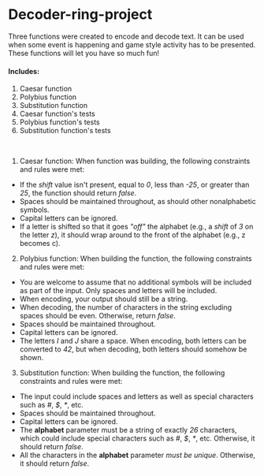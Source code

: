 # Decoder-ring-project
Three functions were created to encode and decode text. It can be used when some event is happening and game style activity has to be presented. These functions will let you have so much fun! 
#### Includes:
1. Caesar function 
1. Polybius function
1. Substitution function
1. Caesar function's tests
1. Polybius function's tests
1. Substitution function's tests
<br>

1. Caesar function: When function was building, the following constraints and rules were met:

- If the _shift_ value isn't present, equal to _0_, less than _-25_, or greater than _25_, the function should return _false_.
- Spaces should be maintained throughout, as should other nonalphabetic symbols.
- Capital letters can be ignored.
- If a letter is shifted so that it goes _"off"_ the alphabet (e.g., a _shift_ of _3_ on the letter _z_), it should wrap around to the front of the alphabet (e.g., z becomes c).

2. Polybius function: When building the function, the following constraints and rules were met:

- You are welcome to assume that no additional symbols will be included as part of the input. Only spaces and letters will be included.
- When encoding, your output should still be a string.
- When decoding, the number of characters in the string excluding spaces should be even. Otherwise, return _false_.
- Spaces should be maintained throughout.
- Capital letters can be ignored.
- The letters _I_ and _J_ share a space. When encoding, both letters can be converted to _42_, but when decoding, both letters should somehow be shown.

3. Substitution function: When building the function, the following constraints and rules were met:

- The input could include spaces and letters as well as special characters such as _#_, _$_, _*_, etc.
- Spaces should be maintained throughout.
- Capital letters can be ignored.
- The **alphabet** parameter must be a string of exactly _26_ characters, which could include special characters such as _#_, _$_, _*_, etc. Otherwise, it should return _false_.
- All the characters in the **alphabet** parameter _must be unique_. Otherwise, it should return _false_.
